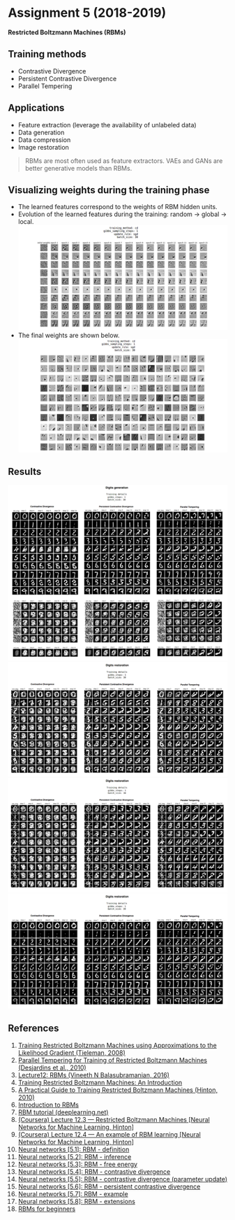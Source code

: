 # Assignment 5 (2018-2019)
__Restricted Boltzmann Machines (RBMs)__

## Training methods
* Contrastive Divergence
* Persistent Contrastive Divergence
* Parallel Tempering

## Applications
* Feature extraction (leverage the availability of unlabeled data)
* Data generation
* Data compression
* Image restoration

> RBMs are most often used as feature extractors.
> VAEs and GANs are better generative models than RBMs.

## Visualizing weights during the training phase
* The learned features correspond to the weights of RBM hidden units.
* Evolution of the learned features during the training: random -> global -> local.
![weights_during_training](./images/weights_during_training.png)
* The final weights are shown below.
![final_weights](./images/final_weights.png)

## Results
![digits_generation](./images/digits_generation.png)
![digits_restoration_1](./images/digits_restoration_1.png)
![digits_restoration_2](./images/digits_restoration_2.png)
![digits_restoration_3](./images/digits_restoration_3.png)

## References
1. [Training Restricted Boltzmann Machines using Approximations to the Likelihood Gradient (Tieleman, 2008)](https://www.cs.toronto.edu/~tijmen/pcd/pcd.pdf)
2. [Parallel Tempering for Training of Restricted Boltzmann Machines (Desjardins et al., 2010)](https://pdfs.semanticscholar.org/a5eb/54e8a30406ac723ba258111239e156e25523.pdf)
3. [Lecture12: RBMs (Vineeth N Balasubramanian, 2016)](https://www.iith.ac.in/~vineethnb/teaching/spr2016/atml/Lec12-RBMs.pdf)
4. [Training Restricted Boltzmann Machines: An Introduction](https://christian-igel.github.io/paper/TRBMAI.pdf)
5. [A Practical Guide to Training Restricted Boltzmann Machines (Hinton, 2010)](http://www.cs.toronto.edu/~hinton/absps/guideTR.pdf)
6. [Introduction to RBMs](http://blog.echen.me/2011/07/18/introduction-to-restricted-boltzmann-machines/)
7. [RBM tutorial (deeplearning.net)](http://deeplearning.net/tutorial/rbm.html)
8. [(Coursera) Lecture 12.3 — Restricted Boltzmann Machines [Neural Networks for Machine Learning, Hinton]](https://www.youtube.com/watch?v=JvF3gninXi8&list=PLoRl3Ht4JOcdU872GhiYWf6jwrk_SNhz9&index=57)
9. [(Coursera) Lecture 12.4 — An example of RBM learning [Neural Networks for Machine Learning, Hinton]](https://www.youtube.com/watch?v=2gWEP6IewgM&index=58&list=PLoRl3Ht4JOcdU872GhiYWf6jwrk_SNhz9)
10. [Neural networks [5.1]: RBM - definition](https://www.youtube.com/watch?v=p4Vh_zMw-HQ)
11. [Neural networks [5.2]: RBM - inference](https://www.youtube.com/watch?v=lekCh_i32iE)
12. [Neural networks [5.3]: RBM - free energy](https://www.youtube.com/watch?v=e0Ts_7Y6hZU)
13. [Neural networks [5.4]: RBM - contrastive divergence](https://www.youtube.com/watch?v=MD8qXWucJBY)
14. [Neural networks [5.5]: RBM - contrastive divergence (parameter update)](https://www.youtube.com/watch?v=wMb7cads0go)
15. [Neural networks [5.6]: RBM - persistent contrastive divergence](https://www.youtube.com/watch?v=S0kFFiHzR8M)
16. [Neural networks [5.7]: RBM - example](https://www.youtube.com/watch?v=n26NdEtma8U)
17. [Neural networks [5.8]: RBM - extensions](https://www.youtube.com/watch?v=iPuqoQih9xk)
18. [RBMs for beginners](https://skymind.ai/wiki/restricted-boltzmann-machine)
